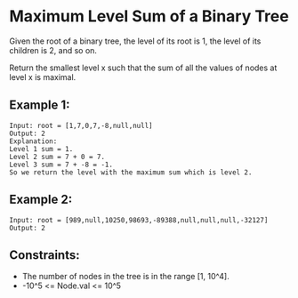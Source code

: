 # Maximum Level Sum of a Binary Tree

Given the root of a binary tree, the level of its root is 1, the level of its children is 2, and so on.

Return the smallest level x such that the sum of all the values of nodes at level x is maximal.

## Example 1:

```
Input: root = [1,7,0,7,-8,null,null]
Output: 2
Explanation:
Level 1 sum = 1.
Level 2 sum = 7 + 0 = 7.
Level 3 sum = 7 + -8 = -1.
So we return the level with the maximum sum which is level 2.
```

## Example 2:

```
Input: root = [989,null,10250,98693,-89388,null,null,null,-32127]
Output: 2
```

## Constraints:

- The number of nodes in the tree is in the range [1, 10^4].
- -10^5 <= Node.val <= 10^5
